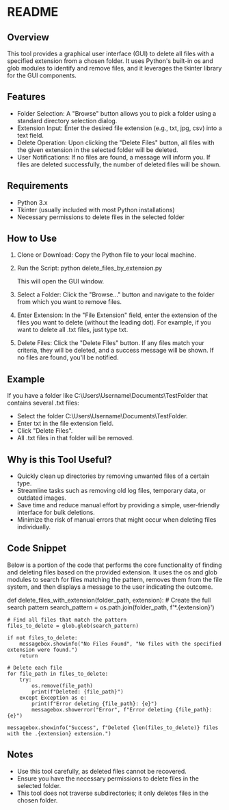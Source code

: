 README
======

Overview
--------
This tool provides a graphical user interface (GUI) to delete all files with a specified extension from a chosen folder. It uses Python's built-in os and glob modules to identify and remove files, and it leverages the tkinter library for the GUI components.

Features
--------
- Folder Selection: A "Browse" button allows you to pick a folder using a standard directory selection dialog.
- Extension Input: Enter the desired file extension (e.g., txt, jpg, csv) into a text field.
- Delete Operation: Upon clicking the "Delete Files" button, all files with the given extension in the selected folder will be deleted.
- User Notifications: If no files are found, a message will inform you. If files are deleted successfully, the number of deleted files will be shown.

Requirements
------------
- Python 3.x
- Tkinter (usually included with most Python installations)
- Necessary permissions to delete files in the selected folder

How to Use
----------
1. Clone or Download: Copy the Python file to your local machine.
2. Run the Script:
   python delete_files_by_extension.py

   This will open the GUI window.
   
3. Select a Folder: Click the "Browse..." button and navigate to the folder from which you want to remove files.
4. Enter Extension: In the "File Extension" field, enter the extension of the files you want to delete (without the leading dot). For example, if you want to delete all .txt files, just type txt.
5. Delete Files: Click the "Delete Files" button. If any files match your criteria, they will be deleted, and a success message will be shown. If no files are found, you'll be notified.

Example
-------
If you have a folder like C:\Users\Username\Documents\TestFolder that contains several .txt files:

- Select the folder C:\Users\Username\Documents\TestFolder.
- Enter txt in the file extension field.
- Click "Delete Files".
- All .txt files in that folder will be removed.

Why is this Tool Useful?
------------------------
- Quickly clean up directories by removing unwanted files of a certain type.
- Streamline tasks such as removing old log files, temporary data, or outdated images.
- Save time and reduce manual effort by providing a simple, user-friendly interface for bulk deletions.
- Minimize the risk of manual errors that might occur when deleting files individually.

Code Snippet
------------
Below is a portion of the code that performs the core functionality of finding and deleting files based on the provided extension. It uses the os and glob modules to search for files matching the pattern, removes them from the file system, and then displays a message to the user indicating the outcome.

def delete_files_with_extension(folder_path, extension):
    # Create the full search pattern
    search_pattern = os.path.join(folder_path, f'*.{extension}')
    
    # Find all files that match the pattern
    files_to_delete = glob.glob(search_pattern)
    
    if not files_to_delete:
        messagebox.showinfo("No Files Found", "No files with the specified extension were found.")
        return
    
    # Delete each file
    for file_path in files_to_delete:
        try:
            os.remove(file_path)
            print(f"Deleted: {file_path}")
        except Exception as e:
            print(f"Error deleting {file_path}: {e}")
            messagebox.showerror("Error", f"Error deleting {file_path}: {e}")
    
    messagebox.showinfo("Success", f"Deleted {len(files_to_delete)} files with the .{extension} extension.")

Notes
-----
- Use this tool carefully, as deleted files cannot be recovered.
- Ensure you have the necessary permissions to delete files in the selected folder.
- This tool does not traverse subdirectories; it only deletes files in the chosen folder.
